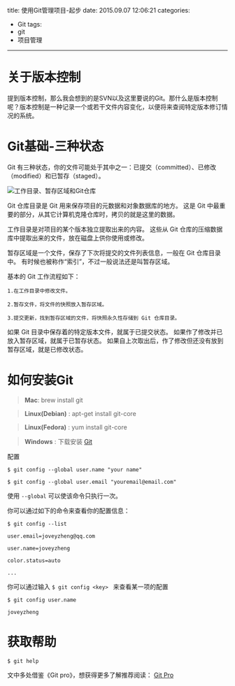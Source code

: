 title: 使用Git管理项目-起步
date: 2015.09.07 12:06:21
categories:
- Git
tags:
- git
- 项目管理
---
# 关于版本控制
提到版本控制，那么我会想到的是SVN以及这里要说的Git。那什么是版本控制呢？版本控制是一种记录一个或若干文件内容变化，以便将来查阅特定版本修订情况的系统。

# Git基础-三种状态
Git 有三种状态，你的文件可能处于其中之一：已提交（committed）、已修改（modified）和已暂存（staged）。

![工作目录、暂存区域和Git仓库](/blog/images/article_img/1.png)

Git 仓库目录是 Git 用来保存项目的元数据和对象数据库的地方。 这是 Git 中最重要的部分，从其它计算机克隆仓库时，拷贝的就是这里的数据。

工作目录是对项目的某个版本独立提取出来的内容。 这些从 Git 仓库的压缩数据库中提取出来的文件，放在磁盘上供你使用或修改。

暂存区域是一个文件，保存了下次将提交的文件列表信息，一般在 Git 仓库目录中。 有时候也被称作“索引”，不过一般说法还是叫暂存区域。
<!-- more -->

基本的 Git 工作流程如下：
```
1.在工作目录中修改文件。

2.暂存文件，将文件的快照放入暂存区域。

3.提交更新，找到暂存区域的文件，将快照永久性存储到 Git 仓库目录。
```
如果 Git 目录中保存着的特定版本文件，就属于已提交状态。 如果作了修改并已放入暂存区域，就属于已暂存状态。 如果自上次取出后，作了修改但还没有放到暂存区域，就是已修改状态。

# 如何安装Git

> **Mac**: brew install git

> **Linux(Debian)** : apt-get install git-core

> **Linux(Fedora)** : yum install git-core

> **Windows** : 下载安装 [Git](http://git-scm.com)

配置
```
$ git config --global user.name "your name"
```
```
$ git config --global user.email "youremail@email.com"
```
使用 `--global` 可以使该命令只执行一次。

你可以通过如下的命令来查看你的配置信息：
```
$ git config --list

user.email=joveyzheng@qq.com

user.name=joveyzheng

color.status=auto

...
```
你可以通过输入 `$ git config <key> ` 来查看某一项的配置
```
$ git config user.name

joveyzheng
```
# 获取帮助
```
$ git help
```


文中多处借鉴《Git pro》，想获得更多了解推荐阅读： [Git Pro](http://git-scm.com/book/zh/v2)